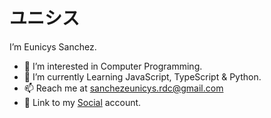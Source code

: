 <body>
    <h1 id="header">ユニシス</a></h1>
    I’m Eunicys Sanchez.
            <ul>
                <li>👀 I’m interested in Computer Programming.</li>
                <li>🌱 I’m currently Learning JavaScript, TypeScript & Python.</li>
                <li>📫 Reach me at <a href="mailto:sanchezeunicys.rdc@gmail.com">sanchezeunicys.rdc@gmail.com</a></li>
                <li>🔗 Link to my <a href="https://www.facebook.com/sycinue.rdc/" target="_blank">Social</a> account.</li>
            </ul>
</body>
